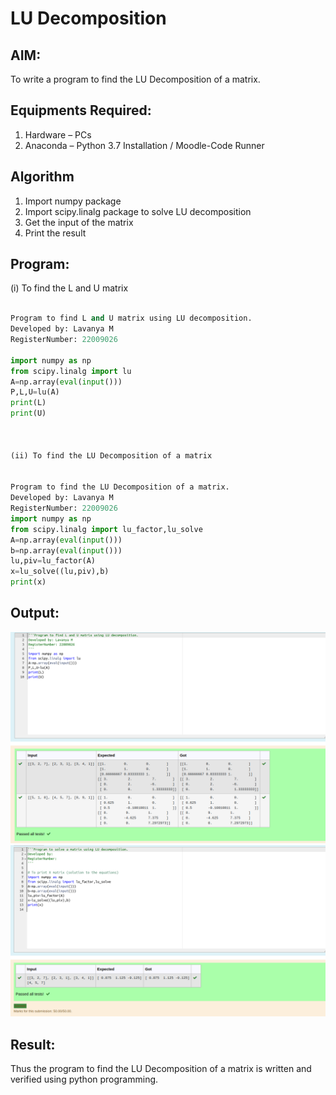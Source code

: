 # LU Decomposition 

## AIM:
To write a program to find the LU Decomposition of a matrix.

## Equipments Required:
1. Hardware – PCs
2. Anaconda – Python 3.7 Installation / Moodle-Code Runner

## Algorithm
1. Import numpy package
2. Import scipy.linalg package to solve LU decomposition
3. Get the input of the matrix
4. Print the result

## Program:
(i) To find the L and U matrix
```python

Program to find L and U matrix using LU decomposition.
Developed by: Lavanya M
RegisterNumber: 22009026

import numpy as np
from scipy.linalg import lu
A=np.array(eval(input()))
P,L,U=lu(A)
print(L)
print(U)



(ii) To find the LU Decomposition of a matrix


Program to find the LU Decomposition of a matrix.
Developed by: Lavanya M
RegisterNumber: 22009026
import numpy as np
from scipy.linalg import lu_factor,lu_solve 
A=np.array(eval(input()))
b=np.array(eval(input()))
lu,piv=lu_factor(A)
x=lu_solve((lu,piv),b)
print(x)

```

## Output:
![](./lu%201.png)
![](./lu%202.png)


## Result:
Thus the program to find the LU Decomposition of a matrix is written and verified using python programming.